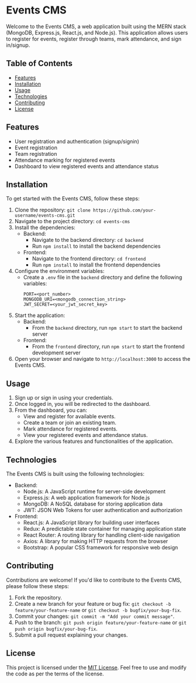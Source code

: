 # Events CMS

Welcome to the Events CMS, a web application built using the MERN stack (MongoDB, Express.js, React.js, and Node.js). This application allows users to register for events, register through teams, mark attendance, and sign in/signup.

## Table of Contents

- [Features](#features)
- [Installation](#installation)
- [Usage](#usage)
- [Technologies](#technologies)
- [Contributing](#contributing)
- [License](#license)

## Features

- User registration and authentication (signup/signin)
- Event registration
- Team registration
- Attendance marking for registered events
- Dashboard to view registered events and attendance status

## Installation

To get started with the Events CMS, follow these steps:

1. Clone the repository: `git clone https://github.com/your-username/events-cms.git`
2. Navigate to the project directory: `cd events-cms`
3. Install the dependencies:
   - Backend:
     - Navigate to the backend directory: `cd backend`
     - Run `npm install` to install the backend dependencies
   - Frontend:
     - Navigate to the frontend directory: `cd frontend`
     - Run `npm install` to install the frontend dependencies
4. Configure the environment variables:
   - Create a `.env` file in the `backend` directory and define the following variables:
     ```
     PORT=<port_number>
     MONGODB_URI=<mongodb_connection_string>
     JWT_SECRET=<your_jwt_secret_key>
     ```
5. Start the application:
   - Backend:
     - From the `backend` directory, run `npm start` to start the backend server
   - Frontend:
     - From the `frontend` directory, run `npm start` to start the frontend development server
6. Open your browser and navigate to `http://localhost:3000` to access the Events CMS.

## Usage

1. Sign up or sign in using your credentials.
2. Once logged in, you will be redirected to the dashboard.
3. From the dashboard, you can:
   - View and register for available events.
   - Create a team or join an existing team.
   - Mark attendance for registered events.
   - View your registered events and attendance status.
4. Explore the various features and functionalities of the application.

## Technologies

The Events CMS is built using the following technologies:

- Backend:
  - Node.js: A JavaScript runtime for server-side development
  - Express.js: A web application framework for Node.js
  - MongoDB: A NoSQL database for storing application data
  - JWT: JSON Web Tokens for user authentication and authorization
- Frontend:
  - React.js: A JavaScript library for building user interfaces
  - Redux: A predictable state container for managing application state
  - React Router: A routing library for handling client-side navigation
  - Axios: A library for making HTTP requests from the browser
  - Bootstrap: A popular CSS framework for responsive web design

## Contributing

Contributions are welcome! If you'd like to contribute to the Events CMS, please follow these steps:

1. Fork the repository.
2. Create a new branch for your feature or bug fix: `git checkout -b feature/your-feature-name` or `git checkout -b bugfix/your-bug-fix`.
3. Commit your changes: `git commit -m "Add your commit message"`.
4. Push to the branch: `git push origin feature/your-feature-name` or `git push origin bugfix/your-bug-fix`.
5. Submit a pull request explaining your changes.

## License

This project is licensed under the [MIT License](LICENSE). Feel free to use and modify the code as per the terms of the license.

